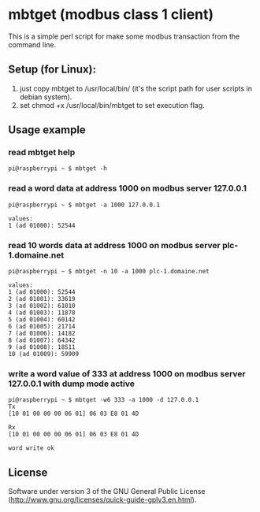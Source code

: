 # mbtget (modbus class 1 client)

This is a simple perl script for make some modbus transaction from the command line. 

## Setup (for Linux):
1. just copy mbtget to /usr/local/bin/ (it's the script path for user scripts in debian system).
2. set chmod +x /usr/local/bin/mbtget to set execution flag.

## Usage example

### read mbtget help

    pi@raspberrypi ~ $ mbtget -h
    
### read a word data at address 1000 on modbus server 127.0.0.1

    pi@raspberrypi ~ $ mbtget -a 1000 127.0.0.1
    
    values:
    1 (ad 01000): 52544

### read 10 words data at address 1000 on modbus server plc-1.domaine.net
    
    pi@raspberrypi ~ $ mbtget -n 10 -a 1000 plc-1.domaine.net

    values:
    1 (ad 01000): 52544
    2 (ad 01001): 33619
    3 (ad 01002): 61010
    4 (ad 01003): 11878
    5 (ad 01004): 60142
    6 (ad 01005): 21714
    7 (ad 01006): 14182
    8 (ad 01007): 64342
    9 (ad 01008): 18511
    10 (ad 01009): 59909
 
### write a word value of 333 at address 1000 on modbus server 127.0.0.1 with dump mode active

    pi@raspberrypi ~ $ mbtget -w6 333 -a 1000 -d 127.0.0.1 
    Tx
    [10 01 00 00 00 06 01] 06 03 E8 01 4D
    
    Rx
    [10 01 00 00 00 06 01] 06 03 E8 01 4D
    
    word write ok

## License

Software under version 3 of the GNU General Public License (http://www.gnu.org/licenses/quick-guide-gplv3.en.html).
